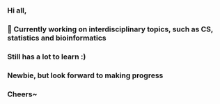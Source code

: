 ### Hi all,

### 🔭 Currently working on interdisciplinary topics, such as CS, statistics and bioinformatics

### Still has a lot to learn :)

### Newbie, but look forward to making progress

### Cheers~



<!--
**alexxjy/alexxjy** is a ✨ _special_ ✨ repository because its `README.md` (this file) appears on your GitHub profile.

Here are some ideas to get you started:

- 🔭 I’m currently working on ...
- 🌱 I’m currently learning ...
- 👯 I’m looking to collaborate on ...
- 🤔 I’m looking for help with ...
- 💬 Ask me about ...
- 📫 How to reach me: ...
- 😄 Pronouns: ...
- ⚡ Fun fact: ...
-->
